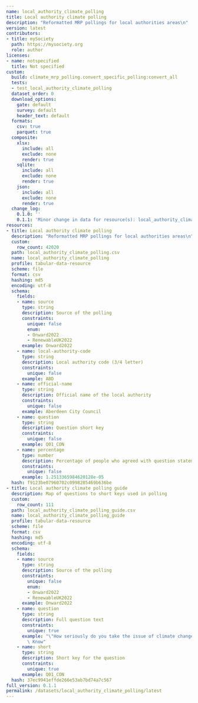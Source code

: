 ```yaml
---
name: local_authority_climate_polling
title: Local authority climate polling
description: "Reformatted MRP pollings for local authorities areas\n"
version: latest
contributors:
- title: mySociety
  path: https://mysociety.org
  role: author
licenses:
- name: notspecified
  title: Not specified
custom:
  build: climate_mrp_polling.convert_specific_polling:convert_all
  tests:
  - test_local_authority_climate_polling
  dataset_order: 0
  download_options:
    gate: default
    survey: default
    header_text: default
  formats:
    csv: true
    parquet: true
  composite:
    xlsx:
      include: all
      exclude: none
      render: true
    sqlite:
      include: all
      exclude: none
      render: true
    json:
      include: all
      exclude: none
      render: true
  change_log:
    0.1.0: ''
    0.1.1: 'Minor change in data for resource(s): local_authority_climate_polling,local_authority_climate_polling_guide'
resources:
- title: Local authority climate polling
  description: "Reformatted MRP pollings for local authorities areas\n"
  custom:
    row_count: 42020
  path: local_authority_climate_polling.csv
  name: local_authority_climate_polling
  profile: tabular-data-resource
  scheme: file
  format: csv
  hashing: md5
  encoding: utf-8
  schema:
    fields:
    - name: source
      type: string
      description: Source of the polling
      constraints:
        unique: false
        enum:
        - Onward2022
        - RenewableUK2022
      example: Onward2022
    - name: local-authority-code
      type: string
      description: Local authority code (3/4 letter)
      constraints:
        unique: false
      example: ABD
    - name: official-name
      type: string
      description: Official name of the local authority
      constraints:
        unique: false
      example: Aberdeen City Council
    - name: question
      type: string
      description: Question short key
      constraints:
        unique: false
      example: Q01_CON
    - name: percentage
      type: number
      description: Percentage of people who agreed with question statement
      constraints:
        unique: false
      example: 1.2513365984620128e-05
  hash: f9123be07960702c0998285469b636be
- title: Local authority climate polling guide
  description: Map of questions to short keys used in polling
  custom:
    row_count: 111
  path: local_authority_climate_polling_guide.csv
  name: local_authority_climate_polling_guide
  profile: tabular-data-resource
  scheme: file
  format: csv
  hashing: md5
  encoding: utf-8
  schema:
    fields:
    - name: source
      type: string
      description: Source of the polling
      constraints:
        unique: false
        enum:
        - Onward2022
        - RenewableUK2022
      example: Onward2022
    - name: question
      type: string
      description: Full question text
      constraints:
        unique: true
      example: "\"How seriously do you take the issue of climate change?\" -- Don't\
        \ Know"
    - name: short
      type: string
      description: Short key for the question
      constraints:
        unique: true
      example: Q01_CON
  hash: 37ec9941effde266e53ab7bd74a7c567
full_version: 0.1.1
permalink: /datasets/local_authority_climate_polling/latest
---
```

